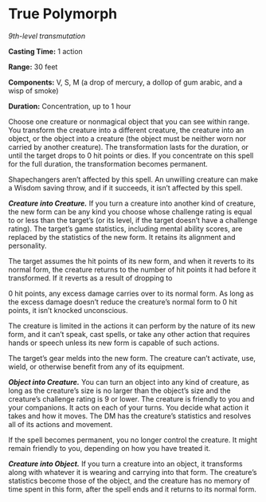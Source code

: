 <title>True Polymorph</title>

# True Polymorph

_9th-level transmutation_

**Casting Time:** 1 action

**Range:** 30 feet

**Components:** V, S, M (a drop of mercury, a
dollop of gum arabic, and a wisp of smoke)

**Duration:** Concentration, up to 1 hour

Choose one creature or nonmagical object that
you can see within range. You transform the
creature into a different creature, the
creature into an object, or the object into a
creature (the object must be neither worn nor
carried by another creature). The
transformation lasts for the duration, or
until the target drops to 0 hit points or
dies. If you concentrate on this spell for
the full duration, the transformation becomes
permanent.

Shapechangers aren’t affected by this spell.
An unwilling creature can make a Wisdom
saving throw, and if it succeeds, it isn’t
affected by this spell.

_**Creature into Creature.**_ If you turn a
creature into another kind of creature, the
new form can be any kind you choose whose
challenge rating is equal to or less than the
target’s (or its level, if the target doesn’t
have a challenge rating). The target’s game
statistics, including mental ability scores,
are replaced by the statistics of the new
form. It retains its alignment and
personality.

The target assumes the hit points of its new
form, and when it reverts to its normal form,
the creature returns to the number of hit
points it had before it transformed. If it
reverts as a result of dropping to

0 hit points, any excess damage carries over
to its normal form. As long as the excess
damage doesn’t reduce the creature’s normal
form to 0 hit points, it isn’t knocked
unconscious.

The creature is limited in the actions it can
perform by the nature of its new form, and it
can’t speak, cast spells, or take any other
action that requires hands or speech unless
its new form is capable of such actions.

The target’s gear melds into the new form.
The creature can’t activate, use, wield, or
otherwise benefit from any of its equipment.

_**Object into Creature.**_ You can turn an
object into any kind of creature, as long as
the creature’s size is no larger than the
object’s size and the creature’s challenge
rating is 9 or lower. The creature is
friendly to you and your companions. It acts
on each of your turns. You decide what action
it takes and how it moves. The DM has the
creature’s statistics and resolves all of its
actions and movement.

If the spell becomes permanent, you no longer
control the creature. It might remain
friendly to you, depending on how you have
treated it.

_**Creature into Object.**_ If you turn a
creature into an object, it transforms along
with whatever it is wearing and carrying into
that form. The creature’s statistics become
those of the object, and the creature has no
memory of time spent in this form, after the
spell ends and it returns to its normal
form.



